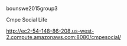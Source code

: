 bounswe2015group3

Cmpe Social Life

http://ec2-54-148-86-208.us-west-2.compute.amazonaws.com:8080/cmpesocial/
